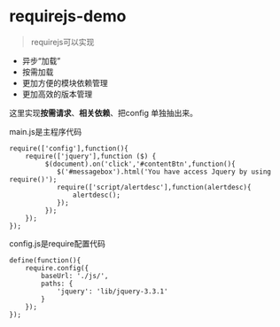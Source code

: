 # requirejs-demo
>requirejs可以实现

* 异步“加载”
* 按需加载
* 更加方便的模块依赖管理
* 更加高效的版本管理

这里实现<b>按需请求</b>、<b>相关依赖</b>、把config 单独抽出来。

main.js是主程序代码
    
	require(['config'],function(){
	    require(['jquery'],function ($) {
	         $(document).on('click','#contentBtn',function(){
	            $('#messagebox').html('You have access Jquery by using require()');
	            require(['script/alertdesc'],function(alertdesc){
	                alertdesc();
	            });
	         });
	    });
	});

config.js是require配置代码

	define(function(){
	    require.config({
	        baseUrl: './js/',
	        paths: {
	            'jquery': 'lib/jquery-3.3.1'
	        }
	    });
	});

      
